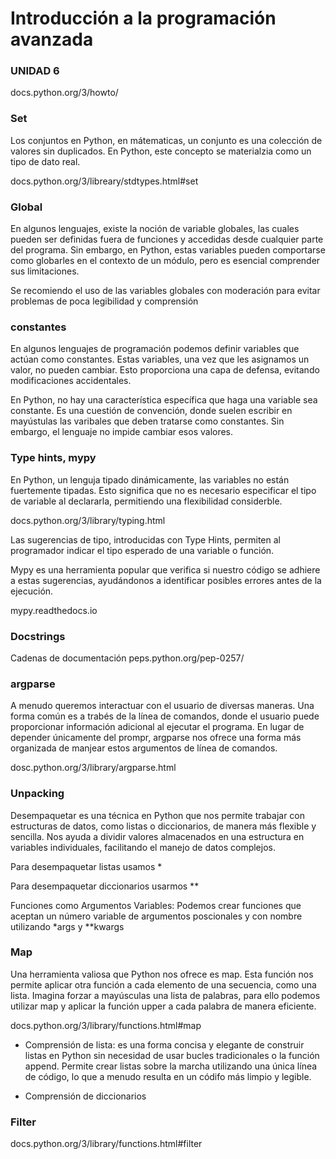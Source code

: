 # Introducción a la programación avanzada

### UNIDAD 6

docs.python.org/3/howto/

### Set

Los conjuntos en Python, en mátematicas, un conjunto es una colección de valores sin duplicados. En Python, este concepto se materialzia como un tipo de dato real. 

docs.python.org/3/libreary/stdtypes.html#set

### Global

En algunos lenguajes, existe la noción de variable globales, las cuales pueden ser definidas fuera de funciones y accedidas desde cualquier parte del programa. Sin embargo, en Python, estas variables pueden comportarse como globarles en el contexto de un módulo, pero es esencial comprender sus limitaciones.

Se recomiendo el uso de las variables globales con moderación para evitar problemas de poca legibilidad y comprensión

### constantes

En algunos lenguajes de programación podemos definir variables que actúan como constantes. Estas variables, una vez que les asignamos un valor, no pueden cambiar. Esto proporciona una capa de defensa, evitando modificaciones accidentales.

En Python, no hay una característica específica que  haga una variable sea constante. Es una cuestión de convención, donde suelen escribir en mayústulas las varibales que deben tratarse como constantes. Sin embargo, el lenguaje no impide cambiar esos valores.

### Type hints, mypy

En Python, un lenguja tipado dinámicamente, las variables no están fuertemente tipadas. Esto significa que no es necesario especificar el tipo de variable al declararla, permitiendo una flexibilidad considerble.

docs.python.org/3/library/typing.html

Las sugerencias de tipo, introducidas con Type Hints, permiten al programador indicar el tipo esperado de una variable o función. 

Mypy es una herramienta popular que verifica si nuestro código se adhiere a estas sugerencias, ayudándonos a identificar posibles errores antes de la ejecución.

mypy.readthedocs.io

### Docstrings

Cadenas de documentación
peps.python.org/pep-0257/

### argparse

A menudo queremos interactuar con el usuario de diversas maneras. Una forma común es a trabés de la línea de comandos, donde el usuario puede proporcionar información adicional al ejecutar el programa. En lugar de depender únicamente del prompr, argparse nos ofrece una forma más organizada de manjear estos argumentos de línea de comandos.

dosc.python.org/3/library/argparse.html

### Unpacking

Desempaquetar es una técnica en Python que nos permite trabajar con estructuras de datos, como listas o diccionarios, de manera más flexible y sencilla. Nos ayuda a dividir valores almacenados en una estructura en variables individuales, facilitando el manejo de datos complejos.

Para desempaquetar listas usamos *

Para desempaquetar diccionarios usarmos **

Funciones como Argumentos Variables: Podemos crear funciones que aceptan un número variable de argumentos poscionales y con nombre utilizando *args y **kwargs

### Map

Una herramienta valiosa que Python nos ofrece es map. Esta función nos permite aplicar otra función a cada elemento de una secuencia, como una lista.
Imagina forzar a mayúsculas una lista de palabras, para ello podemos utilizar map y aplicar la función upper a cada palabra de manera eficiente.

docs.python.org/3/library/functions.html#map

- Comprensión de lista: es una forma concisa y elegante de construir listas en Python sin necesidad de usar bucles tradicionales o la función append. Permite crear listas sobre la marcha utilizando una única línea de código, lo que a menudo resulta en un códifo más limpio y legible.

- Comprensión de diccionarios

### Filter

docs.python.org/3/library/functions.html#filter


